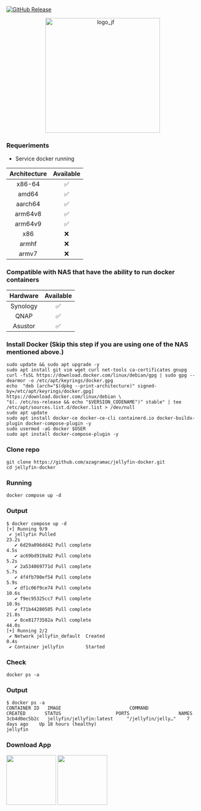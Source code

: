 [![GitHub Release](https://img.shields.io/github/v/release/linuxserver/docker-jellyfin.svg?color=7871ca&labelColor=a160c4&logoColor=ffffff&style=for-the-badge&logo=jellyfin)](https://github.com/linuxserver/docker-jellyfin/releases)

<p align="center">
  <img src="https://github.com/user-attachments/assets/6bd41850-df81-4184-8102-a1d2df8373aa" width="300" title="logo_jf">
</p>

### Requeriments
- Service docker running
  
| Architecture | Available |
| :----: | :----: |
| x86-64 | ✅ |
| amd64 | ✅ |
| aarch64 | ✅ |
| arm64v8 | ✅ |
| arm64v9 | ✅ |
| x86 | ❌ | |
| armhf | ❌ | |
| armv7 | ❌ | |

### Compatible with NAS that have the ability to run docker containers 
| Hardware | Available |
| :----: | :----: |
| Synology | ✅ |
| QNAP | ✅ |
| Asustor | ✅ |


### Install Docker (Skip this step if you are using one of the NAS mentioned above.)
    sudo update && sudo apt upgrade -y
    sudo apt install git vim wget curl net-tools ca-certificates gnupg
    curl -fsSL https://download.docker.com/linux/debian/gpg | sudo gpg --dearmor -o /etc/apt/keyrings/docker.gpg
    echo  "deb [arch="$(dpkg --print-architecture)" signed-by=/etc/apt/keyrings/docker.gpg] https://download.docker.com/linux/debian \
	"$(. /etc/os-release && echo "$VERSION_CODENAME")" stable" | tee /etc/apt/sources.list.d/docker.list > /dev/null
    sudo apt update
    sudo apt install docker-ce docker-ce-cli containerd.io docker-buildx-plugin docker-compose-plugin -y
    sudo usermod -aG docker $USER
    sudo apt install docker-compose-plugin -y

### Clone repo
    git clone https://github.com/azagramac/jellyfin-docker.git
    cd jellyfin-docker

### Running
    docker compose up -d

### Output
    $ docker compose up -d
    [+] Running 9/9
     ✔ jellyfin Pulled                                                                                                                                                                                                                             23.2s 
       ✔ 6d29a096dd42 Pull complete                                                                                                                                                                                                                  4.5s 
       ✔ ac69bd919a82 Pull complete                                                                                                                                                                                                                  5.2s 
       ✔ 2a534069771d Pull complete                                                                                                                                                                                                                  5.7s 
       ✔ 4f4fb700ef54 Pull complete                                                                                                                                                                                                                  5.9s 
       ✔ df1c06f9ce74 Pull complete                                                                                                                                                                                                                 10.6s 
       ✔ f9ec95325cc7 Pull complete                                                                                                                                                                                                                 10.9s 
       ✔ f71b44280505 Pull complete                                                                                                                                                                                                                 21.8s 
       ✔ 8ce81773582a Pull complete                                                                                                                                                                                                                 44.0s 
    [+] Running 2/2
     ✔ Network jellyfin_default  Created                                                                                                                                                                                                            0.4s 
     ✔ Container jellyfin        Started

### Check
    docker ps -a

### Output
    $ docker ps -a
    CONTAINER ID   IMAGE                         COMMAND                CREATED       STATUS                    PORTS                  NAMES
    3cb4d0ec5b2c   jellyfin/jellyfin:latest     "/jellyfin/jelly…"    7 days ago    Up 18 hours (healthy)                              jellyfin


### Download App
<a href="https://play.google.com/store/apps/details?id=org.jellyfin.mobile"><img src="https://lh3.googleusercontent.com/q1k2l5CwMV31JdDXcpN4Ey7O43PxnjAuZBTmcHEwQxVuv_2wCE2gAAQMWxwNUC2FYEOnYgFPOpw6kmHJWuEGeIBLTj9CuxcOEeU8UXyzWJq4NJM3lg=s0" width="130px"></a>  <a href="https://apps.apple.com/us/app/jellyfin-mobile/id1480192618"><img src="https://upload.wikimedia.org/wikipedia/commons/thumb/3/3c/Download_on_the_App_Store_Badge.svg/640px-Download_on_the_App_Store_Badge.svg.png" width="130px"></a>

